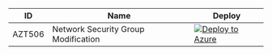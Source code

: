 | ID          | Name                                                             |Deploy|
| ----------- |------------------------------------------------------------------|------|
| AZT506      | Network Security Group Modification |[![Deploy to Azure](https://aka.ms/deploytoazurebutton)](https://portal.azure.com/#create/Microsoft.Template/uri/https%3A%2F%2Fraw.githubusercontent.com%2Fmicrosoft%2FAzDetectSuite%2Fmain%2FAzureThreatResearchMatrix%2FPersistence%2FAZT506%2FAZT506.json)|
